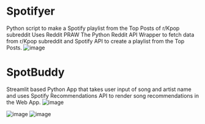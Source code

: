 # Spotifyer
Python script to make a Spotify playlist from the Top Posts of r/Kpop subreddit
Uses Reddit PRAW The Python Reddit API Wrapper to fetch data from r/Kpop subreddit and Spotify API to create a playlist from the Top Posts.
![image](https://github.com/meghanaayyala/Spotifyer/assets/76214336/7aee3613-5bcd-4e53-800a-f0b07cb244e9)

# SpotBuddy
Streamlit based Python App that takes user input of song and artist name and uses Spotify Recommendations API to render song recommendations in the Web App.
![image](https://github.com/meghanaayyala/Spotifyer/assets/76214336/5c2ed91e-2b7c-4170-8334-4d365fc220a7)

![image](https://github.com/meghanaayyala/Spotifyer/assets/76214336/8046914a-2684-4714-a7d8-68d9929e47a8)
![image](https://github.com/meghanaayyala/Spotifyer/assets/76214336/56d42ce1-b662-4769-a2e5-598c457a8357)

